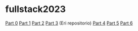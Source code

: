 # fullstack2023

[Part 0]([https://github.com/nicolaskivimaki/tiralabra-k23/blob/main/documentation/weekly_reports/week1.md](https://github.com/nicolaskivimaki/fullstack2023/tree/main/osa0/teht%C3%A4v%C3%A4t))
[Part 1]([https://github.com/nicolaskivimaki/tiralabra-k23/blob/main/documentation/weekly_reports/week1.md](https://github.com/nicolaskivimaki/fullstack2023/tree/main/osa1))
[Part 2]([https://github.com/nicolaskivimaki/tiralabra-k23/blob/main/documentation/weekly_reports/week2.md](https://github.com/nicolaskivimaki/fullstack2023/tree/main/osa2))
[Part 3](https://github.com/nicolaskivimaki/fullstack2023_osa3) (Eri repositorio)
[Part 4]([https://github.com/nicolaskivimaki/tiralabra-K23/tree/main/documentation/weekly_reports/week3.md](https://github.com/nicolaskivimaki/fullstack2023/tree/main/osa4/bloglist))
[Part 5]([https://github.com/nicolaskivimaki/tiralabra-K23/blob/main/documentation/weekly_reports/week5.md](https://github.com/nicolaskivimaki/fullstack2023/tree/main/osa5/bloglist-frontend))
[Part 6](https://github.com/nicolaskivimaki/fullstack2023/tree/main/osa6)
